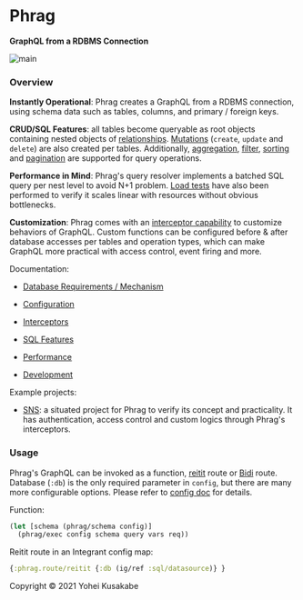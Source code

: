 # Phrag

**GraphQL from a RDBMS Connection**

![main](https://github.com/ykskb/phrag/actions/workflows/test.yml/badge.svg)

### Overview

**Instantly Operational**: Phrag creates a GraphQL from a RDBMS connection, using schema data such as tables, columns, and primary / foreign keys.

**CRUD/SQL Features**: all tables become queryable as root objects containing nested objects of [relationships](docs/mechanism.md#relationships). [Mutations](docs/mechanism.md#mutations) (`create`, `update` and `delete`) are also created per tables. Additionally, [aggregation](docs/sql_feature.md#aggregation), [filter](docs/sql_feature.md#filtering), [sorting](docs/sql_feature.md#sorting) and [pagination](docs/sql_feature.md#pagination) are supported for query operations.

**Performance in Mind**: Phrag's query resolver implements a batched SQL query per nest level to avoid N+1 problem. [Load tests](docs/performance.md) have also been performed to verify it scales linear with resources without obvious bottlenecks.

**Customization**: Phrag comes with an [interceptor capability](#interceptor-signals) to customize behaviors of GraphQL. Custom functions can be configured before & after database accesses per tables and operation types, which can make GraphQL more practical with access control, event firing and more.

Documentation:

- [Database Requirements / Mechanism](docs/mechanism.md)

- [Configuration](docs/config.md)

- [Interceptors](docs/interceptor.md)

- [SQL Features](docs/sql_feature.md)

- [Performance](docs/performance.md)

- [Development](docs/development.md)

Example projects:

- [SNS](https://github.com/ykskb/situated-sns-backend): a situated project for Phrag to verify its concept and practicality. It has authentication, access control and custom logics through Phrag's interceptors.

### Usage

Phrag's GraphQL can be invoked as a function, [reitit](https://github.com/metosin/reitit) route or [Bidi](https://github.com/juxt/bidi) route. Database (`:db`) is the only required parameter in `config`, but there are many more configurable options. Please refer to [config doc](docs/config.md) for details.

Function:

```clojure
(let [schema (phrag/schema config)]
  (phrag/exec config schema query vars req))
```

Reitit route in an Integrant config map:

```clojure
{:phrag.route/reitit {:db (ig/ref :sql/datasource)} }
```

Copyright © 2021 Yohei Kusakabe
